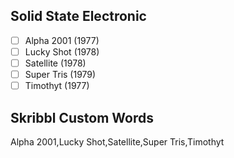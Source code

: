 ## Solid State Electronic
- [ ] Alpha 2001 (1977)
- [ ] Lucky Shot (1978)
- [ ] Satellite (1978)
- [ ] Super Tris (1979)
- [ ] Timothyt (1977)
## Skribbl Custom Words
Alpha 2001,Lucky Shot,Satellite,Super Tris,Timothyt